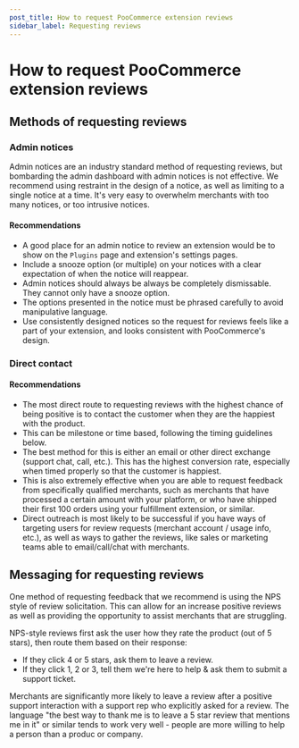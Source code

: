 ```yaml
---
post_title: How to request PooCommerce extension reviews
sidebar_label: Requesting reviews
---
```


# How to request PooCommerce extension reviews

## Methods of requesting reviews

### Admin notices

Admin notices are an industry standard method of requesting reviews, but bombarding the admin dashboard with admin notices is not effective. We recommend using restraint in the design of a notice, as well as limiting to a single notice at a time. It's very easy to overwhelm merchants with too many notices, or too intrusive notices.

#### Recommendations

* A good place for an admin notice to review an extension would be to show on the `Plugins` page and extension's settings pages.
* Include a snooze option (or multiple) on your notices with a clear expectation of when the notice will reappear.
* Admin notices should always be always be completely dismissable. They cannot only have a snooze option.
* The options presented in the notice must be phrased carefully to avoid manipulative language.
* Use consistently designed notices so the request for reviews feels like a part of your extension, and looks consistent with PooCommerce's design.

### Direct contact

#### Recommendations

* The most direct route to requesting reviews with the highest chance of being positive is to contact the customer when they are the happiest with the product.
* This can be milestone or time based, following the timing guidelines below.
* The best method for this is either an email or other direct exchange (support chat, call, etc.). This has the highest conversion rate, especially when timed properly so that the customer is happiest.
* This is also extremely effective when you are able to request feedback from specifically qualified merchants, such as merchants that have processed a certain amount with your platform, or who have shipped their first 100 orders using your fulfillment extension, or similar.
* Direct outreach is most likely to be successful if you have ways of targeting users for review requests (merchant account / usage info, etc.), as well as ways to gather the reviews, like sales or marketing teams able to email/call/chat with merchants.

## Messaging for requesting reviews

One method of requesting feedback that we recommend is using the NPS style of review solicitation. This can allow for an increase positive reviews as well as providing the opportunity to assist merchants that are struggling.

NPS-style reviews first ask the user how they rate the product (out of 5 stars), then route them based on their response:

* If they click 4 or 5 stars, ask them to leave a review.
* If they click 1, 2 or 3, tell them we're here to help & ask them to submit a support ticket.

Merchants are significantly more likely to leave a review after a positive support interaction with a support rep who explicitly asked for a review. The language "the best way to thank me is to leave a 5 star review that mentions me in it" or similar tends to work very well - people are more willing to help a person than a produc or company.
